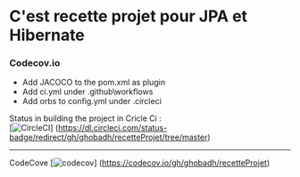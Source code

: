 # C'est recette projet pour JPA et Hibernate


### Codecov.io
* Add JACOCO to the pom.xml as plugin
* Add ci.yml under .github\workflows
* Add orbs to config.yml under .circleci

Status in building the project in Cricle Ci :  
[![CircleCI](https://dl.circleci.com/status-badge/img/gh/ghobadh/recetteProjet/tree/master.svg?style=svg)]
(https://dl.circleci.com/status-badge/redirect/gh/ghobadh/recetteProjet/tree/master)
****
CodeCove
[![codecov](https://codecov.io/gh/ghobadh/recetteProjet/graph/badge.svg?token=PRFWMSQQH5)]
(https://codecov.io/gh/ghobadh/recetteProjet)
